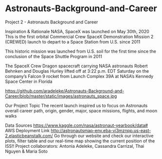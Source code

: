 # Astronauts-Background-and-Career
Project 2 - Astronauts Background and Career

Inspiration & Rationale
NASA, SpaceX was launched on May 30th, 2020 This is the first orbital Commercial Crew SpaceX Demonstration Mission 2 (CREWED) launch to depart to a Space Station from U.S. since 2011

This historic mission was launched from U.S. soil for the first time since the conclusion of the Space Shuttle Program in 2011

The SpaceX Crew Dragon spacecraft carrying NASA astronauts Robert Behnken and Douglas Hurley lifted off at 3:22 p.m. EDT Saturday on the company’s Falcon 9 rocket from Launch Complex 39A at NASA’s Kennedy Space Center in Florida

https://github.com/aradeleke/Astronauts-Background-and-Career/blob/master/static/images/astronauts_space.jpg

Our Project Topic
The recent launch inspired us to focus on Astronauts overall career path, origin, gender, major, space missions, flights, and moon walks

Data Sources
https://www.kaggle.com/nasa/astronaut-yearbook/data#
AWS Deployment Link
http://astronautsmap-env.eba-vi3mznpp.us-east-2.elasticbeanstalk.com/
Go through our website and check our interactive plots, filter table and our real-time map showing the current position of the ISS!!
Project collaborators: Antonia Adeleke, Cassandra Carrizal, Thai Nguyen & Maria Soto
